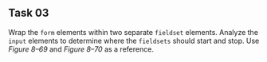 ## Task 03
Wrap the `form` elements within two separate `fieldset` elements. Analyze the `input` elements to determine where the `fieldsets` should start and stop. Use *Figure 8–69* and *Figure 8–70* as a reference. 